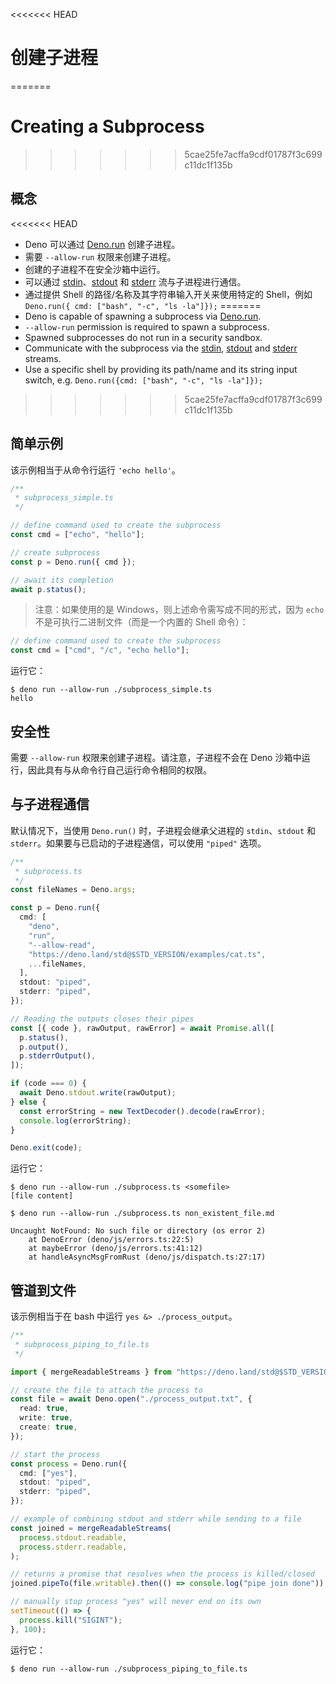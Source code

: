 <<<<<<< HEAD
# 创建子进程
=======
# Creating a Subprocess
>>>>>>> 5cae25fe7acffa9cdf01787f3c699c11dc1f135b

## 概念

<<<<<<< HEAD
- Deno 可以通过 [Deno.run](/api?s=Deno.run) 创建子进程。
- 需要 `--allow-run` 权限来创建子进程。
- 创建的子进程不在安全沙箱中运行。
- 可以通过 [stdin](/api?s=Deno.stdin)、[stdout](/api?s=Deno.stdout) 和
  [stderr](/api?s=Deno.stderr) 流与子进程进行通信。
- 通过提供 Shell 的路径/名称及其字符串输入开关来使用特定的 Shell，例如
  `Deno.run({ cmd: ["bash", "-c", "ls -la"]});`
=======
- Deno is capable of spawning a subprocess via [Deno.run](/api?s=Deno.run).
- `--allow-run` permission is required to spawn a subprocess.
- Spawned subprocesses do not run in a security sandbox.
- Communicate with the subprocess via the [stdin](/api?s=Deno.stdin),
  [stdout](/api?s=Deno.stdout) and [stderr](/api?s=Deno.stderr) streams.
- Use a specific shell by providing its path/name and its string input switch,
  e.g. `Deno.run({cmd: ["bash", "-c", "ls -la"]});`
>>>>>>> 5cae25fe7acffa9cdf01787f3c699c11dc1f135b

## 简单示例

该示例相当于从命令行运行 `'echo hello'`。

```ts
/**
 * subprocess_simple.ts
 */

// define command used to create the subprocess
const cmd = ["echo", "hello"];

// create subprocess
const p = Deno.run({ cmd });

// await its completion
await p.status();
```

> 注意：如果使用的是 Windows，则上述命令需写成不同的形式，因为 `echo`
> 不是可执行二进制文件（而是一个内置的 Shell 命令）：

```ts
// define command used to create the subprocess
const cmd = ["cmd", "/c", "echo hello"];
```

运行它：

```shell
$ deno run --allow-run ./subprocess_simple.ts
hello
```

## 安全性

需要 `--allow-run` 权限来创建子进程。请注意，子进程不会在 Deno
沙箱中运行，因此具有与从命令行自己运行命令相同的权限。

## 与子进程通信

默认情况下，当使用 `Deno.run()` 时，子进程会继承父进程的 `stdin`、`stdout` 和
`stderr`。如果要与已启动的子进程通信，可以使用 `"piped"` 选项。

```ts
/**
 * subprocess.ts
 */
const fileNames = Deno.args;

const p = Deno.run({
  cmd: [
    "deno",
    "run",
    "--allow-read",
    "https://deno.land/std@$STD_VERSION/examples/cat.ts",
    ...fileNames,
  ],
  stdout: "piped",
  stderr: "piped",
});

// Reading the outputs closes their pipes
const [{ code }, rawOutput, rawError] = await Promise.all([
  p.status(),
  p.output(),
  p.stderrOutput(),
]);

if (code === 0) {
  await Deno.stdout.write(rawOutput);
} else {
  const errorString = new TextDecoder().decode(rawError);
  console.log(errorString);
}

Deno.exit(code);
```

运行它：

```shell
$ deno run --allow-run ./subprocess.ts <somefile>
[file content]

$ deno run --allow-run ./subprocess.ts non_existent_file.md

Uncaught NotFound: No such file or directory (os error 2)
    at DenoError (deno/js/errors.ts:22:5)
    at maybeError (deno/js/errors.ts:41:12)
    at handleAsyncMsgFromRust (deno/js/dispatch.ts:27:17)
```

## 管道到文件

该示例相当于在 bash 中运行 `yes &> ./process_output`。

```ts
/**
 * subprocess_piping_to_file.ts
 */

import { mergeReadableStreams } from "https://deno.land/std@$STD_VERSION/streams/merge_readable_streams.ts";

// create the file to attach the process to
const file = await Deno.open("./process_output.txt", {
  read: true,
  write: true,
  create: true,
});

// start the process
const process = Deno.run({
  cmd: ["yes"],
  stdout: "piped",
  stderr: "piped",
});

// example of combining stdout and stderr while sending to a file
const joined = mergeReadableStreams(
  process.stdout.readable,
  process.stderr.readable,
);

// returns a promise that resolves when the process is killed/closed
joined.pipeTo(file.writable).then(() => console.log("pipe join done"));

// manually stop process "yes" will never end on its own
setTimeout(() => {
  process.kill("SIGINT");
}, 100);
```

运行它：

```shell
$ deno run --allow-run ./subprocess_piping_to_file.ts
```
